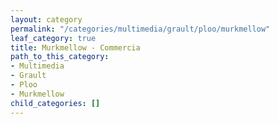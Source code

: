 ```yaml
---
layout: category
permalink: "/categories/multimedia/grault/ploo/murkmellow"
leaf_category: true
title: Murkmellow - Commercia
path_to_this_category:
- Multimedia
- Grault
- Ploo
- Murkmellow
child_categories: []
---
```

